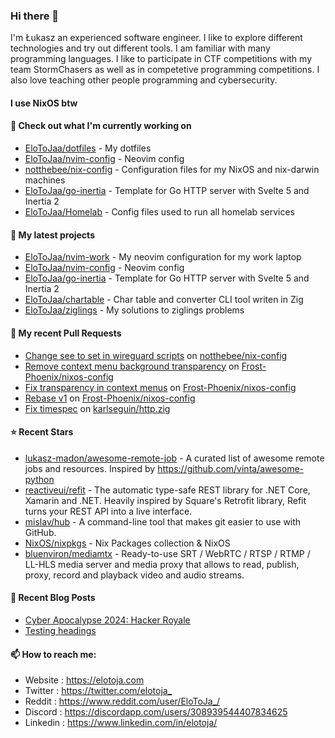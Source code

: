 ### Hi there 👋

I'm Łukasz an experienced software engineer. I like to explore different technologies and try out different tools. I am familiar with many programming languages. I like to participate in CTF competitions with my team StormChasers as well as in competetive programming competitions. I also love teaching other people programming and cybersecurity.

#### I use NixOS btw

#### 👷 Check out what I'm currently working on

- [EloToJaa/dotfiles](https://github.com/EloToJaa/dotfiles) - My dotfiles
- [EloToJaa/nvim-config](https://github.com/EloToJaa/nvim-config) - Neovim config
- [notthebee/nix-config](https://github.com/notthebee/nix-config) - Configuration files for my NixOS and nix-darwin machines
- [EloToJaa/go-inertia](https://github.com/EloToJaa/go-inertia) - Template for Go HTTP server with Svelte 5 and Inertia 2
- [EloToJaa/Homelab](https://github.com/EloToJaa/Homelab) - Config files used to run all homelab services

#### 🌱 My latest projects

- [EloToJaa/nvim-work](https://github.com/EloToJaa/nvim-work) - My neovim configuration for my work laptop
- [EloToJaa/nvim-config](https://github.com/EloToJaa/nvim-config) - Neovim config
- [EloToJaa/go-inertia](https://github.com/EloToJaa/go-inertia) - Template for Go HTTP server with Svelte 5 and Inertia 2
- [EloToJaa/chartable](https://github.com/EloToJaa/chartable) - Char table and converter CLI tool writen in Zig
- [EloToJaa/ziglings](https://github.com/EloToJaa/ziglings) - My solutions to ziglings problems

#### 🔨 My recent Pull Requests

- [Change see to set in wireguard scripts](https://github.com/notthebee/nix-config/pull/25) on [notthebee/nix-config](https://github.com/notthebee/nix-config)
- [Remove context menu background transparency](https://github.com/Frost-Phoenix/nixos-config/pull/51) on [Frost-Phoenix/nixos-config](https://github.com/Frost-Phoenix/nixos-config)
- [Fix transparency in context menus](https://github.com/Frost-Phoenix/nixos-config/pull/50) on [Frost-Phoenix/nixos-config](https://github.com/Frost-Phoenix/nixos-config)
- [Rebase v1](https://github.com/Frost-Phoenix/nixos-config/pull/36) on [Frost-Phoenix/nixos-config](https://github.com/Frost-Phoenix/nixos-config)
- [Fix timespec](https://github.com/karlseguin/http.zig/pull/63) on [karlseguin/http.zig](https://github.com/karlseguin/http.zig)

#### ⭐ Recent Stars

- [lukasz-madon/awesome-remote-job](https://github.com/lukasz-madon/awesome-remote-job) - A curated list of awesome remote jobs and resources. Inspired by https://github.com/vinta/awesome-python
- [reactiveui/refit](https://github.com/reactiveui/refit) - The automatic type-safe REST library for .NET Core, Xamarin and .NET. Heavily inspired by Square&#39;s Retrofit library, Refit turns your REST API into a live interface.
- [mislav/hub](https://github.com/mislav/hub) - A command-line tool that makes git easier to use with GitHub.
- [NixOS/nixpkgs](https://github.com/NixOS/nixpkgs) - Nix Packages collection &amp; NixOS
- [bluenviron/mediamtx](https://github.com/bluenviron/mediamtx) - Ready-to-use SRT / WebRTC / RTSP / RTMP / LL-HLS media server and media proxy that allows to read, publish, proxy, record and playback video and audio streams.

#### 📰 Recent Blog Posts

- [Cyber Apocalypse 2024: Hacker Royale](https://elotoja.com/blog/cyber-apocalypse/)
- [Testing headings](https://elotoja.com/blog/headings/)

#### 📫 How to reach me:
  - Website   : <https://elotoja.com>
  - Twitter   : <https://twitter.com/elotoja_>
  - Reddit    : <https://www.reddit.com/user/EloToJa_/>
  - Discord   : <https://discordapp.com/users/308939544407834625>
  - Linkedin  : <https://www.linkedin.com/in/elotoja/>
